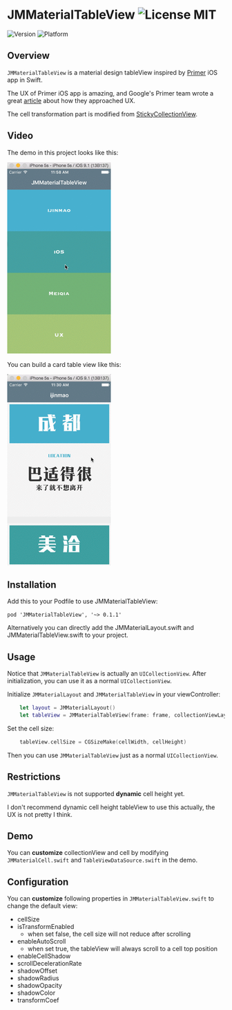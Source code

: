 JMMaterialTableView ![License MIT](https://go-shields.herokuapp.com/license-MIT-blue.png)
=======================

![Version](http://cocoapod-badges.herokuapp.com/v/JMMaterialTableView/badge.png)
![Platform](http://cocoapod-badges.herokuapp.com/p/JMMaterialTableView/badge.png)

Overview
---
`JMMaterialTableView` is a material design tableView inspired by [Primer](http://www.yourprimer.com/) iOS app in Swift.

The UX of Primer iOS app is amazing, and Google's Primer team wrote a great [article](https://medium.com/google-design/designing-a-ux-for-learning-ebed4fa0a798#.2ee2djini) about how they approached UX.

The cell transformation part is modified from [StickyCollectionView](https://github.com/matbeich/StickyCollectionView).

Video
---
The demo in this project looks like this:

![screenshot1](https://raw.githubusercontent.com/ijinmao/JMMaterialTableView/master/demoScreen1.gif)


You can build a card table view like this:

![screenshot1](https://raw.githubusercontent.com/ijinmao/JMMaterialTableView/138a1e1686bcbaeabdfc5a84f01849b26e51bb6e/demoScreen2.gif)

Installation
---
Add this to your Podfile to use JMMaterialTableView:

	pod 'JMMaterialTableView', '~> 0.1.1'

Alternatively you can directly add the JMMaterialLayout.swift and JMMaterialTableView.swift to your project.

Usage
---
Notice that `JMMaterialTableView` is actually an `UICollectionView`. After initialization, you can use it as a normal `UICollectionView`.

Initialize `JMMaterialLayout` and `JMMaterialTableView` in your viewController:

```Swift
	let layout = JMMaterialLayout()
	let tableView = JMMaterialTableView(frame: frame, collectionViewLayout: layout) 
```

Set the cell size:

```Swift
	tableView.cellSize = CGSizeMake(cellWidth, cellHeight)
```

Then you can use `JMMaterialTableView` just as a normal `UICollectionView`.

Restrictions
---
`JMMaterialTableView` is not supported **dynamic** cell height yet. 

I don't recommend dynamic cell height tableView to use this actually, the UX is not pretty I think.

Demo
---
You can **customize** collectionView and cell by modifying `JMMaterialCell.swift` and `TableViewDataSource.swift` in the demo.

Configuration
---
You can **customize** following properties in `JMMaterialTableView.swift` to change the default view:

* cellSize
* isTransformEnabled   		
	* when set false, the cell size will not reduce after scrolling
* enableAutoScroll			
	* when set true, the tableView will always scroll to a cell top position
* enableCellShadow		
* scrollDecelerationRate 		
* shadowOffset			
* shadowRadius
* shadowOpacity
* shadowColor
* transformCoef

